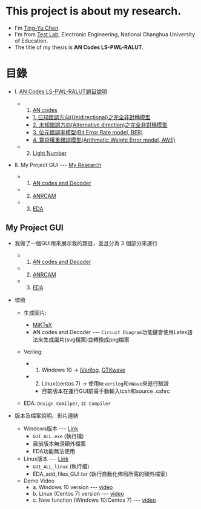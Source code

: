 ﻿# This project is about my research.
* I'm [Ting-Yu Chen](https://github.com/Wilhelmine21/Wilhelmine21). 
* I'm from [Test Lab](http://testlab.ncue.edu.tw/tch/), Electronic Engineering, National Changhua University of Education.
* The title of my thesis is **AN Codes LS-PWL-RALUT**.

# 目錄

* I. [AN Codes LS-PWL-RALUT題目說明](https://github.com/Wilhelmine21/Wilhelmine21/blob/main/MyProject_GUI/AN%20Codes%20LS-PWL-RALUT.md#an-codes-ls-pwl-ralut-題目說明)	

	* 1. [AN codes](https://github.com/Wilhelmine21/Wilhelmine21/blob/main/MyProject_GUI/AN%20Codes.md#an-codes-----wiki)

		* [1. 已知錯誤方向(Unidirectional)之完全非對稱模型](https://github.com/Wilhelmine21/Wilhelmine21/blob/main/MyProject_GUI/AN%20Codes.md#1-已知錯誤方向unidirectional之完全非對稱模型)
		* [2. 未知錯誤方向(Alternative direction)之完全非對稱模型](https://github.com/Wilhelmine21/Wilhelmine21/blob/main/MyProject_GUI/AN%20Codes.md#2-未知錯誤方向alternative-direction之完全非對稱模型)
		* [3. 位元錯誤率模型(Bit Error Rate model, BER)](https://github.com/Wilhelmine21/Wilhelmine21/blob/main/MyProject_GUI/AN%20Codes.md#3-位元錯誤率模型bit-error-rate-model-ber)
		* [4. 算術權重錯誤模型(Arithmetic Weight Error model, AWE)](https://github.com/Wilhelmine21/Wilhelmine21/blob/main/MyProject_GUI/AN%20Codes.md#4-算術權重錯誤模型arithmetic-weight-error-model-awe)
	
	* 2. [Light Number](https://github.com/Wilhelmine21/Wilhelmine21/blob/main/MyProject_GUI/Light%20Numbers.md#light-number)

* II. My Project GUI --- [My Research](https://github.com/Wilhelmine21/Wilhelmine21/blob/main/MyProject_GUI/My%20Research.md#my-research)

	* 1. [AN codes and Decoder](https://github.com/Wilhelmine21/Wilhelmine21/blob/main/MyProject_GUI/GUI-AN-codes.md#an-codes-and-decoder)
	* 2. [ANRCAM](https://github.com/Wilhelmine21/Wilhelmine21/blob/main/MyProject_GUI/GUI-ANRCAM.md#anrcam)
	* 3. [EDA](https://github.com/Wilhelmine21/Wilhelmine21/blob/main/MyProject_GUI/GUI-EDA.md#eda)

## My Project GUI
* 我做了一個GUI用來展示我的題目，並且分為 3 個部分來運行
	* 1. [AN codes and Decoder](https://github.com/Wilhelmine21/Wilhelmine21/blob/main/MyProject_GUI/GUI-AN-codes.md#an-codes-and-decoder)
	* 2. [ANRCAM](https://github.com/Wilhelmine21/Wilhelmine21/blob/main/MyProject_GUI/GUI-ANRCAM.md#anrcam)
	* 3. [EDA](https://github.com/Wilhelmine21/Wilhelmine21/blob/main/MyProject_GUI/GUI-EDA.md#eda)
* 環境
	* 生成圖片:
		* [MiKTeX](https://miktex.org/)
		* AN codes and Decoder --- `Circuit Diagram`功能鍵會使用Latex語法來生成圖片(svg檔案)並轉換成png檔案
	
	* Verilog: 
		* 1. Windows 10 -> [iVerilog](http://iverilog.icarus.com/), [GTKwave](http://gtkwave.sourceforge.net/)
		* 2. Linux(centos 7) -> 使用`Ncverilog`和`nWave`來進行驗證
			* 目前版本在運行GUI前需手動輸入tcsh和source .cshrc
			
	* EDA: `Design Comilper`, `IC Compiler`

* 版本及檔案說明、影片連結
	* Windows版本 --- [Link]()
		* `GUI_ALL.exe` (執行檔)
		* 目前版本無須額外檔案
		* EDA功能無法使用
	* Linux版本 --- [Link]()
		* `GUI_ALL_linux` (執行檔)
		* EDA_add_files_GUI.tar (執行自動化佈局所需的額外檔案)
	* Demo Video
		* a. Windows 10 version --- [video](https://www.youtube.com/watch?v=kXfVsiijhno)
		* b. Linux (Centos 7) version --- [video](https://www.youtube.com/watch?v=Rb99CHsb28k)
		* c. New function (Windows 10/Centos 7) --- [video](https://youtu.be/7bM51ICH6qc)

